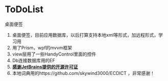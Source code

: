 # ToDoList

桌面便签

1. 桌面便签，目前应用数据库，以后打算支持本地xml等形式，加远程形式，学习用
2. 用了Prism，wpf的mvvm框架
3. view层用了一些HandyControl里面的控件
4. Db连接数据库用的EF
5. **[感谢JetBrains提供的开源许可证](https://jb.gg/OpenSource)**
6. 本地词典用的https://github.com/skywind3000/ECDICT ，非常感谢！

